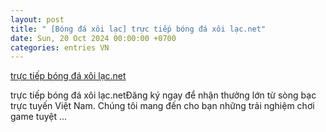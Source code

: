 ```yaml
---
layout: post
title: " [Bóng đá xôi lạc] trực tiếp bóng đá xôi lạc.net"
date: Sun, 20 Oct 2024 00:00:00 +0700
categories: entries VN
---
```

[trực tiếp bóng đá xôi lạc.net](https://tietkiemnangluong.com.vn/ph%C3%A2n-t%C3%ADch-%C3%B4ng-hai.shtml)

trực tiếp bóng đá xôi lạc.netĐăng ký ngay để nhận thưởng lớn từ sòng bạc trực tuyến Việt Nam. Chúng tôi mang đến cho bạn những trải nghiệm chơi game tuyệt ...

